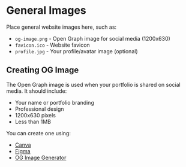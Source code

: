 # General Images

Place general website images here, such as:

- `og-image.png` - Open Graph image for social media (1200x630)
- `favicon.ico` - Website favicon
- `profile.jpg` - Your profile/avatar image (optional)

## Creating OG Image

The Open Graph image is used when your portfolio is shared on social media. It should include:

- Your name or portfolio branding
- Professional design
- 1200x630 pixels
- Less than 1MB

You can create one using:
- [Canva](https://www.canva.com)
- [Figma](https://www.figma.com)
- [OG Image Generator](https://og-image.vercel.app)




